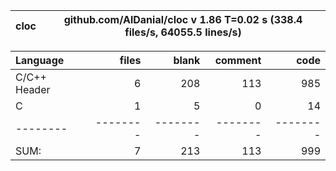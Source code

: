 cloc|github.com/AlDanial/cloc v 1.86  T=0.02 s (338.4 files/s, 64055.5 lines/s)
--- | ---

Language|files|blank|comment|code
:-------|-------:|-------:|-------:|-------:
C/C++ Header|6|208|113|985
C|1|5|0|14
--------|--------|--------|--------|--------
SUM:|7|213|113|999
